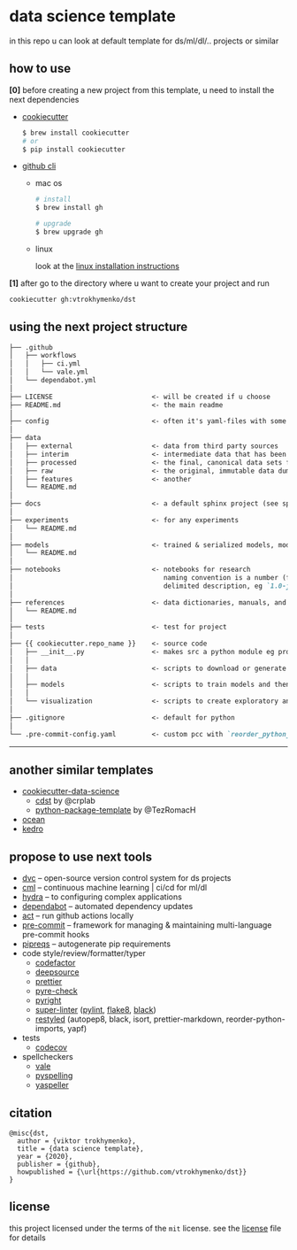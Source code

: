 # data science template

in this repo u can look at default template for ds/ml/dl/.. projects or similar

## how to use

**[0]** before creating a new project from this template, u need to install the next dependencies

* [cookiecutter](https://github.com/cookiecutter/cookiecutter)

  ```bash
  $ brew install cookiecutter
  # or
  $ pip install cookiecutter
  ```

* [github cli](https://cli.github.com/manual/installation)

  * mac os

    ```bash
    # install
    $ brew install gh

    # upgrade
    $ brew upgrade gh
    ```

  * linux

    look at the [linux installation instructions](https://github.com/cli/cli/blob/trunk/docs/install_linux.md)

**[1]** after go to the directory where u want to create your project and run

```bash
cookiecutter gh:vtrokhymenko/dst
```

## using the next project structure

```markdown
├── .github
│   ├── workflows
│   │   ├── ci.yml
│   │   └── vale.yml
│   └── dependabot.yml
│
├── LICENSE                         <- will be created if u choose
├── README.md                       <- the main readme
│
├── config                          <- often it's yaml-files with some parameters
│
├── data
│   ├── external                    <- data from third party sources
│   ├── interim                     <- intermediate data that has been transformed
│   ├── processed                   <- the final, canonical data sets for modeling
│   ├── raw                         <- the original, immutable data dump
│   ├── features                    <- another
│   └── README.md
│
├── docs                            <- a default sphinx project (see sphinx-doc.org for details)
│
├── experiments                     <- for any experiments
│   └── README.md
│
├── models                          <- trained & serialized models, model predictions, or model summaries
│   └── README.md
│
├── notebooks                       <- notebooks for research
│                                      naming convention is a number (for ordering), the creator's initials, and a short `-`
│                                      delimited description, eg `1.0-jqp-initial-data-exploration`
│
├── references                      <- data dictionaries, manuals, and all other explanatory materials
│   └── README.md
│
├── tests                           <- test for project
│
├── {{ cookiecutter.repo_name }}    <- source code
│   ├── __init__.py                 <- makes src a python module eg propose generate with `mkinit`
│   │
│   ├── data                        <- scripts to download or generate data
│   │
│   ├── models                      <- scripts to train models and then use trained models to make predictions
│   │
│   └── visualization               <- scripts to create exploratory and results oriented visualizations
│
├── .gitignore                      <- default for python
│
└── .pre-commit-config.yaml         <- custom pcc with `reorder_python_imports`, `black`, `flake8`, `pre-commit-pyright`, `pre-commit-hooks`
```

----

## another similar templates

* [cookiecutter-data-science](https://github.com/drivendata/cookiecutter-data-science)
  * [cdst](https://github.com/crplab/cdst/) by @crplab
  * [python-package-template](https://github.com/TezRomacH/python-package-template) by @TezRomacH
* [ocean](https://github.com/surfstudio/Ocean)
* [kedro](https://github.com/quantumblacklabs/kedro/)

## propose to use next tools

* [dvc](https://dvc.org) – open-source version control system for ds projects
* [cml](https://cml.dev) – continuous machine learning | ci/cd for ml/dl
* [hydra](https://hydra.cc) – to configuring complex applications
* [dependabot](https://dependabot.com) – automated dependency updates
* [act](https://github.com/nektos/act) – run github actions locally
* [pre-commit](https://pre-commit.com) – framework for managing & maintaining multi-language pre-commit hooks
* [pipreqs](https://github.com/bndr/pipreqs) – autogenerate pip requirements
* code style/review/formatter/typer
  * [codefactor](https://www.codefactor.io)
  * [deepsource](https://deepsource.io)
  * [prettier](https://github.com/prettier/prettier)
  * [pyre-check](https://github.com/facebook/pyre-check)
  * [pyright](https://github.com/microsoft/pyright)
  * [super-linter](https://github.com/github/super-linter) ([pylint](https://www.pylint.org/), [flake8](https://flake8.pycqa.org/en/latest/), [black](https://github.com/psf/black))
  * [restyled](https://restyled.io) (autopep8, black, isort, prettier-markdown, reorder-python-imports, yapf)
* tests
  * [codecov](https://codecov.io)
* spellcheckers
  * [vale](https://errata-ai.gitbook.io/vale/)
  * [pyspelling](https://facelessuser.github.io/pyspelling/)
  * [yaspeller](https://github.com/hcodes/yaspeller)

## citation

```citation
@misc{dst,
  author = {viktor trokhymenko},
  title = {data science template},
  year = {2020},
  publisher = {github},
  howpublished = {\url{https://github.com/vtrokhymenko/dst}}
}
```

## license

this project licensed under the terms of the `mit` license. see the [license](./LICENSE) file for details
